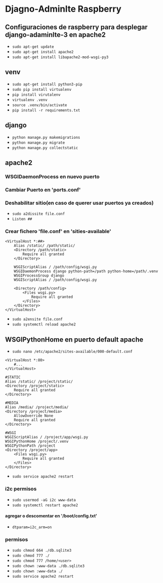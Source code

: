 # Djagno-Adminlte Raspberry


## Configuraciones de raspberry para desplegar django-adaminlte-3 en apache2

* `sudo apt-get update`
* `sudo apt-get install apache2`
* `sudo apt-get install libapache2-mod-wsgi-py3`

## venv
* `sudo apt-get install python3-pip`
* `sudo pip install virtualenv`
* `pip install virutalenv`
* `virtualenv .venv`
* `source .venv/bin/activate`
* `pip install -r requirements.txt`

## django
* `python manage.py makemigrations`
* `python manage.py migrate`
* `python manage.py collectstatic`



## apache2

### WSGIDaemonProcess en nuevo puerto

### Cambiar Puerto en 'ports.conf'

### Deshabilitar sitio(en caso de querer usar puertos ya creados)
* `sudo a2dissite file.conf`
* `Listen ##`

### Crear fichero 'file.conf' en 'sities-available'
``` 
<VirtualHost *:##>
	Alias /static/ /path/static/
	<Directory /path/static>
		Require all granted
	</Directory>

	WSGIScriptAlias / /path/config/wsgi.py
	WSGIDaemonProcess django python-path=/path python-home=/path/.venv
	WSGIProcessGroup django
	WSGIScriptAlias / /path/config/wsgi.py

	<Directory /path/config>
		<Files wsgi.py>
			Require all granted
		</Files>
	</Directory>
</VirtualHost>
```
* `sudo a2ensite file.conf`
* `sudo systemctl reload apache2`


## WSGIPythonHome en puerto default apache

* `sudo nano /etc/apache2/sites-available/000-default.conf`
```
<VirtualHost *:80>
    #...
</VirtualHost>

#STATIC
Alias /static/ /project/static/
<Directory /project/static>
    Require all granted
</Directory>

#MEDIA
Alias /media/ /project/media/
<Directory /project/media>
    AllowOverride None
    Require all granted
</Directory>

#WSGI
WSGIScriptAlias / /project/app/wsgi.py
WSGIPythonHome /project/.venv
WSGIPythonPath /project
<Directory /project/app>
    <Files wsgi.py>
        Require all granted
    </Files>
</Directory>
```
* `sudo service apache2 restart`

### i2c permisos
* `sudo usermod -aG i2c www-data`
* `sudo systemctl restart apache2`
#### agregar o descomentar en '/boot/config.txt'
* `dtparam=i2c_arm=on`

### permisos
* `sudo chmod 664 ./db.sqlite3`
* `sudo chmod 777 ./`
* `sudo chmod 777 /home/<user>` 
* `sudo chown :www-data ./db.sqlite3`
* `sudo chown :www-data ./`
* `sudo service apache2 restart`